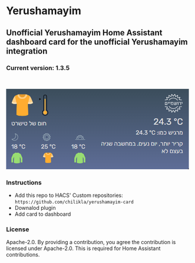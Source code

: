 # Yerushamayim
## Unofficial Yerushamayim Home Assistant dashboard card for the unofficial Yerushamayim integration

### Current version: 1.3.5
<br/>

![screenshot](https://raw.githubusercontent.com/chilikla/yerushamayim/main/screenshot.png)

### Instructions
- Add this repo to HACS' Custom repositories: `https://github.com/chilikla/yerushamayim-card`
- Downalod plugin
- Add card to dashboard

### License
Apache-2.0. By providing a contribution, you agree the contribution is licensed under Apache-2.0. This is required for Home Assistant contributions.
